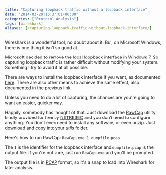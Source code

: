 ```yaml
---
title: "Capturing loopback traffic without a loopback interface"
date: "2014-03-20T16:37:01+00:00"
categories: ["Protocol Analysis"]
tags: [wireshark]
aliases: [/capturing-loopback-traffic-without-loopback-interface/]
---
```


Wireshark is a wonderful tool, no doubt about it. But, on Microsoft Windows, there is one thing it isn't so good at.

Microsoft decided to remove the local loopback interface in Windows 7. So capturing loopback traffic is rather difficult without modifying your system. Something I try to avoid if at all possible.

There are ways to install the loopback interface if you want, as documented [here](http://wiki.wireshark.org/CaptureSetup/Loopback). There are also other means to achieve the same effect, also documented in the previous link.

Unless you need to do a lot of capturing, the chances are you're going to want an easier, quicker way.

Happily, somebody has thought of that. Just download the [RawCap](http://www.netresec.com/?page=RawCap) utility kindly provided for free by [NETRESEC](http://www.netresec.com/) and you don't need to configure anything. You don't even need to install any software, or even unzip. Just download and copy into your *utils* folder.

Here's how to run RawCap: `RawCap.exe 1 dumpfile.pcap`

The `1` is the identifier for the loopback interface and `dumpfile.pcap` is the output file. If you're not sure, just run `RawCap.exe` and you'll be prompted.

The output file is in [PCAP](http://www.tcpdump.org/) format, so it's a snap to load into Wireshark for later analysis.
